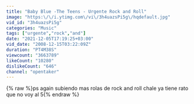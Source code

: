 ```yaml
---
title: "Baby Blue -The Teens - Urgente Rock and Roll"
image: "https:\/\/i.ytimg.com\/vi\/3h4uazsPi5g\/hqdefault.jpg"
vid_id: "3h4uazsPi5g"
categories: "Music"
tags: ["urgente","rock","and"]
date: "2021-12-05T17:19:25+03:00"
vid_date: "2008-12-15T03:22:09Z"
duration: "PT4M38S"
viewcount: "3663789"
likeCount: "10280"
dislikeCount: "646"
channel: "opentaker"
---
```

{% raw %}ps again subiendo mas rolas de rock and roll chale ya tiene rato que no voy al 5{% endraw %}
